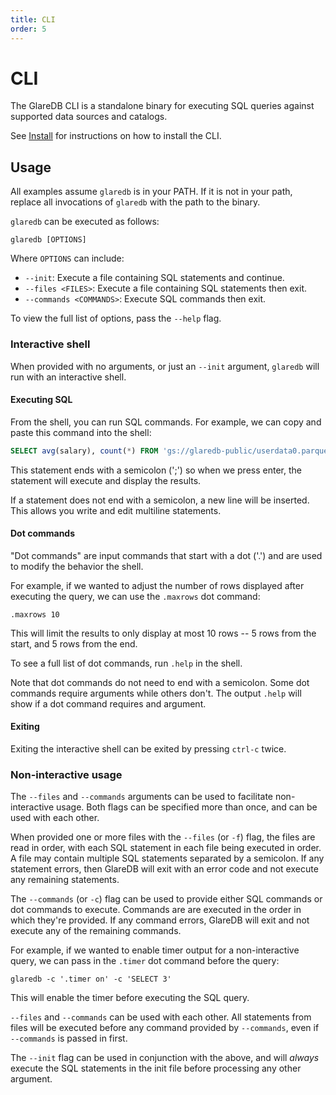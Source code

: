 ```yaml
---
title: CLI
order: 5
---
```


# CLI

The GlareDB CLI is a standalone binary for executing SQL queries against
supported data sources and catalogs.

See [Install](../get-started/install.md) for instructions on how to install the
CLI.

## Usage

All examples assume `glaredb` is in your PATH. If it is not in your path,
replace all invocations of `glaredb` with the path to the binary.

`glaredb` can be executed as follows:

```shell
glaredb [OPTIONS]
```

Where `OPTIONS` can include:

- `--init`: Execute a file containing SQL statements and continue.
- `--files <FILES>`: Execute a file containing SQL statements then exit.
- `--commands <COMMANDS>`: Execute SQL commands then exit.

To view the full list of options, pass the `--help` flag.

### Interactive shell

When provided with no arguments, or just an `--init` argument, `glaredb` will
run with an interactive shell.

#### Executing SQL

From the shell, you can run SQL commands. For example, we can copy and paste
this command into the shell:

```sql
SELECT avg(salary), count(*) FROM 'gs://glaredb-public/userdata0.parquet';
```

This statement ends with a semicolon (';') so when we press enter, the statement
will execute and display the results.

If a statement does not end with a semicolon, a new line will be inserted. This
allows you write and edit multiline statements.

#### Dot commands

"Dot commands" are input commands that start with a dot ('.') and are used to
modify the behavior the shell.

For example, if we wanted to adjust the number of rows displayed after executing
the query, we can use the `.maxrows` dot command:

```text
.maxrows 10
```

This will limit the results to only display at most 10 rows -- 5 rows from the
start, and 5 rows from the end.

To see a full list of dot commands, run `.help` in the shell.

Note that dot commands do not need to end with a semicolon. Some dot commands
require arguments while others don't. The output `.help` will show if a dot
command requires and argument.

#### Exiting

Exiting the interactive shell can be exited by pressing `ctrl-c` twice.

### Non-interactive usage

The `--files` and `--commands` arguments can be used to facilitate
non-interactive usage. Both flags can be specified more than once, and can be
used with each other.

When provided one or more files with the `--files` (or `-f`) flag, the files are
read in order, with each SQL statement in each file being executed in order. A
file may contain multiple SQL statements separated by a semicolon. If any
statement errors, then GlareDB will exit with an error code and not execute any
remaining statements.

The `--commands` (or `-c`) flag can be used to provide either SQL commands or
dot commands to execute. Commands are are executed in the order in which they're
provided. If any command errors, GlareDB will exit and not execute any of the
remaining commands.

For example, if we wanted to enable timer output for a non-interactive query, we
can pass in the `.timer` dot command before the query:

```shell
glaredb -c '.timer on' -c 'SELECT 3'
```

This will enable the timer before executing the SQL query.

`--files` and `--commands` can be used with each other. All statements from
files will be executed before any command provided by `--commands`, even if
`--commands` is passed in first.

The `--init` flag can be used in conjunction with the above, and will _always_
execute the SQL statements in the init file before processing any other
argument.

